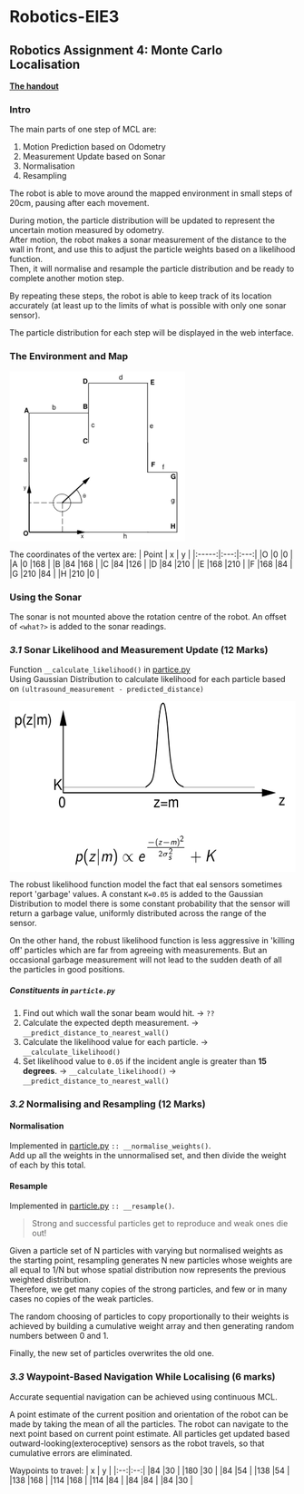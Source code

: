 # Robotics-EIE3
## Robotics Assignment 4: Monte Carlo Localisation
[**The handout**](../Resources/questions5.pdf)

### Intro
The main parts of one step of MCL are:
1. Motion Prediction based on Odometry
2. Measurement Update based on Sonar
3. Normalisation
4. Resampling

The robot is able to move around the mapped environment in small steps of 20cm, pausing after each movement.

  During motion, the particle distribution will be updated to represent the uncertain motion measured by odometry.  
  After motion, the robot makes a sonar measurement of the distance to the wall in front, and use this to adjust the particle weights based on a likelihood function.  
  Then, it will normalise and resample the particle distribution and be ready to complete another motion step.  

By repeating these steps, the robot is able to keep track of its location accurately (at least up to the limits of what is possible with only one sonar sensor).

The particle distribution for each step will be displayed in the web interface.

### The Environment and Map
<img src="../Resources/images/ass4-map.PNG" height="300px" align="center" />

The coordinates of the vertex are:
| Point |  x  |  y  |
|:-----:|:---:|:---:|
|O      |0    |0    |
|A      |0    |168    |
|B      |84    |168    |
|C      |84    |126    |
|D      |84    |210    |
|E      |168    |210    |
|F      |168    |84    |
|G      |210    |84    |
|H      |210    |0    |



### Using the Sonar
The sonar is not mounted above the rotation centre of the robot. An offset of `<what?>` is added to the sonar readings.



### _3.1_ Sonar Likelihood and Measurement Update (12 Marks)
Function `__calculate_likelihood()` in [partice.py](../src/particle.py)  
Using Gaussian Distribution to calculate likelihood for each particle based on `(ultrasound_measurement - predicted_distance)`

<img src="../Resources/images/ass4-robust_likelihood.PNG" height="300px" align="center" />

The robust likelihood function model the fact that eal sensors sometimes report 'garbage' values.
A constant `K=0.05` is added to the Gaussian Distribution to model there is some constant probability that the sensor will return a garbage value, uniformly distributed across the range of the sensor.

On the other hand, the robust likelihood function is less aggressive in 'killing off' particles which are far from agreeing with measurements. But an occasional garbage measurement will not lead to the sudden death of all the particles in good positions.

##### Constituents in `particle.py`
1. Find out which wall the sonar beam would hit. -> `??`
2. Calculate the expected depth measurement. -> `__predict_distance_to_nearest_wall()`
3. Calculate the likelihood value for each particle. -> `__calculate_likelihood()`
4. Set likelihood value to `0.05` if the incident angle is greater than **15 degrees**. -> `__calculate_likelihood()` -> `__predict_distance_to_nearest_wall()`



### _3.2_ Normalising and Resampling (12 Marks)
#### Normalisation
Implemented in [particle.py](../src/particle.py) `:: __normalise_weights()`.  
Add up all the weights in the unnormalised set, and then divide the weight of each by this total.

#### Resample
Implemented in [particle.py](../src/particle.py) `:: __resample()`.

> Strong and successful particles get to reproduce and weak ones die out!

Given a particle set of N particles with varying but normalised weights as the starting point, resampling 
generates N new particles whose weights are all equal to 1/N but whose spatial distribution now represents 
the previous weighted distribution.  
Therefore, we get many copies of the strong particles, and few or in many cases no copies of the weak particles.

The random choosing of particles to copy proportionally to their weights is achieved by building a cumulative 
weight array and then generating random numbers between 0 and 1.

Finally, the new set of particles overwrites the old one.



### _3.3_ Waypoint-Based Navigation While Localising (6 marks)
Accurate sequential navigation can be achieved using continuous MCL.

A point estimate of the current position and orientation of the robot can be made by taking the mean of all the particles. The robot can navigate to the next point based on current point estimate. All particles get updated based outward-looking(exteroceptive) sensors as the robot travels, so that cumulative errors are eliminated.

Waypoints to travel:
| x  | y  |
|:--:|:--:|
|84  |30  |
|180 |30  |
|84  |54  |
|138 |54  |
|138 |168 |
|114 |168 |
|114 |84  |
|84  |84  |
|84  |30  |